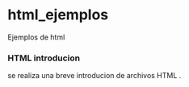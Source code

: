 # html_ejemplos
Ejemplos de html 

### HTML introducion 

se realiza una breve introducion de archivos HTML . 





